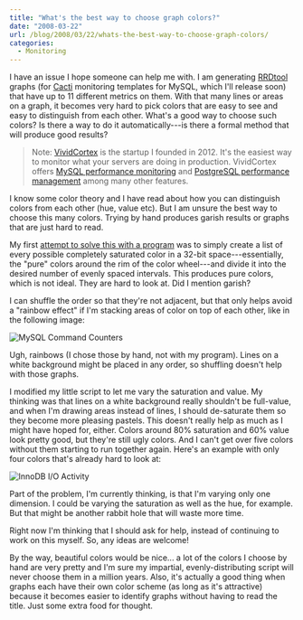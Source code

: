 ```yaml
---
title: "What's the best way to choose graph colors?"
date: "2008-03-22"
url: /blog/2008/03/22/whats-the-best-way-to-choose-graph-colors/
categories:
  - Monitoring
---
```

I have an issue I hope someone can help me with.  I am generating [RRDtool](http://oss.oetiker.ch/rrdtool/) graphs (for [Cacti](http://www.cacti.org/) monitoring templates for MySQL, which I'll release soon) that have up to 11 different metrics on them.  With that many lines or areas on a graph, it becomes very hard to pick colors that are easy to see and easy to distinguish from each other.  What's a good way to choose such colors?  Is there a way to do it automatically---is there a formal method that will produce good results?

> Note: [VividCortex](https://vividcortex.com/) is the startup I founded in 2012. It's the easiest way to monitor what
> your servers are doing in production. VividCortex offers [MySQL performance
> monitoring](https://vividcortex.com/monitoring/mysql/) and [PostgreSQL
> performance management](https://vividcortex.com/monitoring/postgres/) among many
> other features.

I know some color theory and I have read about how you can distinguish colors from each other (hue, value etc).  But I am unsure the best way to choose this many colors.  Trying by hand produces garish results or graphs that are just hard to read.

My first [attempt to solve this with a program](/media/2008/03/color-chooser.html) was to simply create a list of every possible completely saturated color in a 32-bit space---essentially, the "pure" colors around the rim of the color wheel---and divide it into the desired number of evenly spaced intervals.  This produces pure colors, which is not ideal.  They are hard to look at.  Did I mention garish?

I can shuffle the order so that they're not adjacent, but that only helps avoid a "rainbow effect" if I'm stacking areas of color on top of each other, like in the following image:

![MySQL Command Counters](/media/2008/03/mysql_command_counters.png)

Ugh, rainbows (I chose those by hand, not with my program).  Lines on a white background might be placed in any order, so shuffling doesn't help with those graphs.

I modified my little script to let me vary the saturation and value.  My thinking was that lines on a white background really shouldn't be full-value, and when I'm drawing areas instead of lines, I should de-saturate them so they become more pleasing pastels.  This doesn't really help as much as I might have hoped for, either.  Colors around 80% saturation and 60% value look pretty good, but they're still ugly colors.  And I can't get over five colors without them starting to run together again.  Here's an example with only four colors that's already hard to look at:

![InnoDB I/O Activity](/media/2008/03/innodb_io.png)

Part of the problem, I'm currently thinking, is that I'm varying only one dimension.  I could be varying the saturation as well as the hue, for example.  But that might be another rabbit hole that will waste more time.

Right now I'm thinking that I should ask for help, instead of continuing to work on this myself.  So, any ideas are welcome!

By the way, beautiful colors would be nice... a lot of the colors I choose by hand are very pretty and I'm sure my impartial, evenly-distributing script will never choose them in a million years.  Also, it's actually a good thing when graphs each have their own color scheme (as long as it's attractive) because it becomes easier to identify graphs without having to read the title.  Just some extra food for thought.


